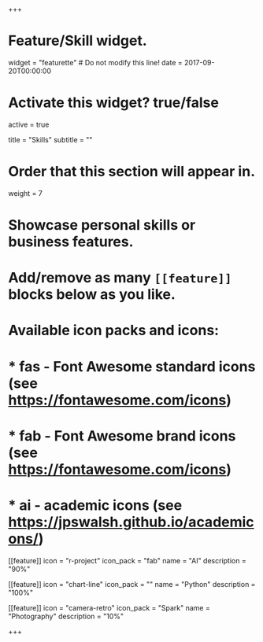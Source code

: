 +++
# Feature/Skill widget.
widget = "featurette"  # Do not modify this line!
date = 2017-09-20T00:00:00

# Activate this widget? true/false
active = true

title = "Skills"
subtitle = ""

# Order that this section will appear in.
weight = 7

# Showcase personal skills or business features.
# 
# Add/remove as many `[[feature]]` blocks below as you like.
# 
# Available icon packs and icons:
# * fas - Font Awesome standard icons (see https://fontawesome.com/icons)
# * fab - Font Awesome brand icons (see https://fontawesome.com/icons)
# * ai - academic icons (see https://jpswalsh.github.io/academicons/)

[[feature]]
  icon = "r-project"
  icon_pack = "fab"
  name = "AI"
  description = "90%"
  
[[feature]]
  icon = "chart-line"
  icon_pack = ""
  name = "Python"
  description = "100%"  
  
[[feature]]
  icon = "camera-retro"
  icon_pack = "Spark"
  name = "Photography"
  description = "10%"

+++
